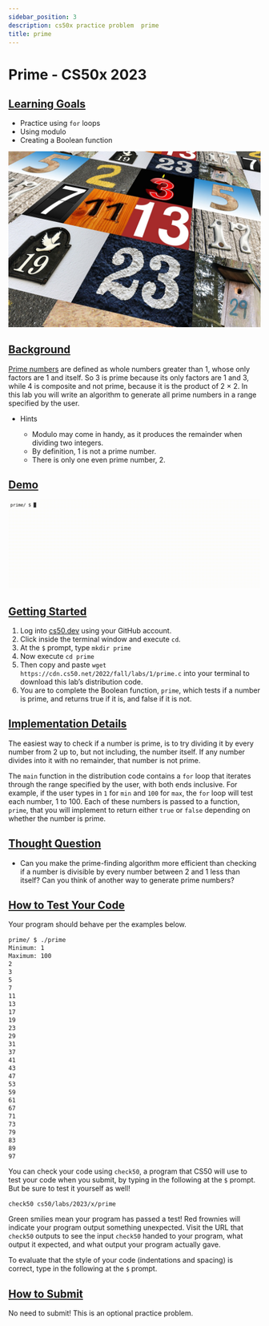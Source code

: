 ```yaml
---
sidebar_position: 3
description: cs50x practice problem  prime
title: prime
---
```


# Prime - CS50x 2023

## [Learning Goals](#learning-goals)

-   Practice using `for` loops
-   Using modulo
-   Creating a Boolean function

![prime-numbers](/img/cs50/prime-numbers.jpg )

## [Background](#background)

[Prime numbers](https://en.wikipedia.org/wiki/Prime_number) are defined as whole numbers greater than 1, whose only factors are 1 and itself. So 3 is prime because its only factors are 1 and 3, while 4 is composite and not prime, because it is the product of 2 × 2. In this lab you will write an algorithm to generate all prime numbers in a range specified by the user.

-   Hints
    
    -   Modulo may come in handy, as it produces the remainder when dividing two integers.
    -   By definition, 1 is not a prime number.
    -   There is only one even prime number, 2.
    

## [Demo](#demo)

![PrimeGif](/img/cs50/primeDemo.gif )

## [Getting Started](#getting-started)

1.  Log into [cs50.dev](https://cs50.dev/) using your GitHub account.
2.  Click inside the terminal window and execute `cd`.
3.  At the `$` prompt, type `mkdir prime`
4.  Now execute `cd prime`
5.  Then copy and paste `wget https://cdn.cs50.net/2022/fall/labs/1/prime.c` into your terminal to download this lab’s distribution code.
6.  You are to complete the Boolean function, `prime`, which tests if a number is prime, and returns true if it is, and false if it is not.

## [Implementation Details](#implementation-details)

The easiest way to check if a number is prime, is to try dividing it by every number from 2 up to, but not including, the number itself. If any number divides into it with no remainder, that number is not prime.

The `main` function in the distribution code contains a `for` loop that iterates through the range specified by the user, with both ends inclusive. For example, if the user types in `1` for `min` and `100` for `max`, the `for` loop will test each number, 1 to 100. Each of these numbers is passed to a function, `prime`, that you will implement to return either `true` or `false` depending on whether the number is prime.

## [Thought Question](#thought-question)

-   Can you make the prime-finding algorithm more efficient than checking if a number is divisible by every number between 2 and 1 less than itself? Can you think of another way to generate prime numbers?

## [How to Test Your Code](#how-to-test-your-code)

Your program should behave per the examples below.

```
prime/ $ ./prime
Minimum: 1
Maximum: 100
2
3
5
7
11
13
17
19
23
29
31
37
41
43
47
53
59
61
67
71
73
79
83
89
97

```

You can check your code using `check50`, a program that CS50 will use to test your code when you submit, by typing in the following at the `$` prompt. But be sure to test it yourself as well!

```
check50 cs50/labs/2023/x/prime

```

Green smilies mean your program has passed a test! Red frownies will indicate your program output something unexpected. Visit the URL that `check50` outputs to see the input `check50` handed to your program, what output it expected, and what output your program actually gave.

To evaluate that the style of your code (indentations and spacing) is correct, type in the following at the `$` prompt.

## [How to Submit](#how-to-submit)

No need to submit! This is an optional practice problem.